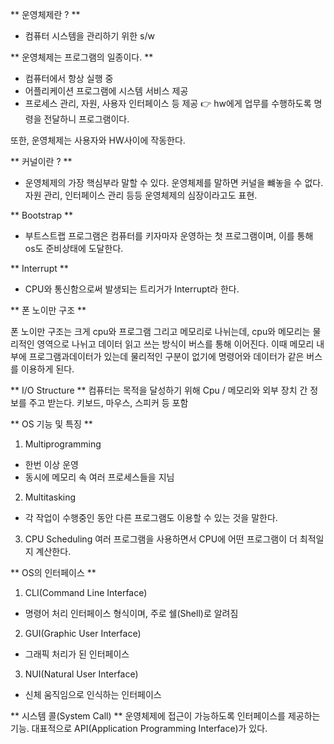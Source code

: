 ** 운영체제란 ? **
- 컴퓨터 시스템을 관리하기 위한 s/w

** 운영체제는 프로그램의 일종이다. **
- 컴퓨터에서 항상 실행 중
- 어플리케이션 프로그램에 시스템 서비스 제공
- 프로세스 관리, 자원, 사용자 인터페이스 등 제공
👉 hw에게 업무를 수행하도록 명령을 전달하니 프로그램이다.

또한, 운영체제는 사용자와 HW사이에 작동한다.

** 커널이란 ? **
- 운영체제의 가장 핵심부라 말할 수 있다. 운영체제를 말하면 커널을 뺴놓을 수 없다. 자원 관리, 인터페이스 관리 등등 운영체제의 심장이라고도 표현.

** Bootstrap **
- 부트스트랩 프로그램은 컴퓨터를 키자마자 운영하는 첫 프로그램이며, 이를 통해 os도 준비상태에 도달한다.

** Interrupt **
- CPU와 통신함으로써 발생되는 트리거가 Interrupt라 한다.


** 폰 노이만 구조 **

폰 노이만 구조는 크게 cpu와 프로그램 그리고 메모리로 나뉘는데, cpu와 메모리는 물리적인 영역으로 나뉘고 데이터 읽고 쓰는 방식이 버스를 통해 이어진다. 
이때 메모리 내부에 프로그램과데이터가 있는데 물리적인 구분이 없기에 명령어와 데이터가 같은 버스를 이용하게 된다.

** I/O Structure **
컴퓨터는 목적을 달성하기 위해 Cpu / 메모리와 외부 장치 간 정보를 주고 받는다. 키보드, 마우스, 스피커 등 포함

** OS 기능 및 특징 **

1. Multiprogramming
- 한번 이상 운영
- 동시에 메모리 속 여러 프로세스들을 지님

2. Multitasking
- 각 작업이 수행중인 동안 다른 프로그램도 이용할 수 있는 것을 말한다.

3. CPU Scheduling
여러 프로그램을 사용하면서 CPU에 어떤 프로그램이 더 최적일지 계산한다.

** OS의 인터페이스 **
1. CLI(Command Line Interface)
- 명령어 처리 인터페이스 형식이며, 주로 쉘(Shell)로 알려짐

2. GUI(Graphic User Interface)
- 그래픽 처리가 된 인터페이스

3. NUI(Natural User Interface)
- 신체 움직임으로 인식하는 인터페이스

** 시스템 콜(System Call) **
운영체제에 접근이 가능하도록 인터페이스를 제공하는 기능. 대표적으로 API(Application Programming Interface)가 있다.
